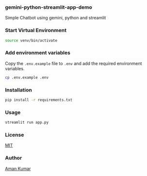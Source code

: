 ### gemini-python-streamlit-app-demo

Simple Chatbot using gemini, python and streamlit

### Start Virtual Environment

```bash
source venv/bin/activate
```

### Add environment variables

Copy the `.env.example` file to `.env` and add the required environment variables.

```bash
cp .env.example .env
```

### Installation

```bash
pip install -r requirements.txt
```

### Usage

```bash
streamlit run app.py
```

### License

[MIT](https://choosealicense.com/licenses/mit/)

### Author

[Aman Kumar](https://amankumar.ai)

